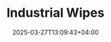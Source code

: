 ---
type: product
layout: product
date: 2025-03-27T13:09:43+04:00
sitemap:
  priority: 1
  changefreq: "weekly"

# SEO metadata
seoTitleSuffix: "Heavy-Duty Shop Towels Near Me"
seoDescription: >-
  Industrial Wipes from Nutcracker Pro for Florida auto shops. 1050 durable, lint-free wipes per roll. Perfect for mechanics and dealerships with fast shipping and cost savings up to 40%.

# Page content
title: "**Industrial Wipes**"
titlePrefix: "Florida Shop Supplies"
description: >-
  Industrial Wipes for Florida mechanics and dealerships. 1050 heavy-duty, lint-free wipes per roll tackle grease and oil. Durable and solvent-resistant, saving shops up to 40% vs. rentals (188 characters).

# price section
priceSection:
  title: "Unbeatable price"

# benefitsContent
benefitsImages:
  - image: "/images/wipes/product-main.jpg"
    alt: "Industrial Wipes for Florida Auto Shops"

# benefitsContent
benefitsBlocks:
  - title: "Florida Auto Shop Essential"
    text: >-
      Industrial Wipes handle grease and oil for Florida mechanics and dealerships. Perfect for service centers needing reliable, heavy-duty cleaning solutions every day (163 characters).
  - title: "Tough and Absorbent"
    text: >-
      These wipes stay strong under pressure and soak up spills fast. Florida shops trust them for quick, effective cleanup of tools and surfaces without tearing apart (158 characters).
  - title: "Versatile Cleaning Power"
    text: >-
      Works with solvents for all shop tasks in Florida. Clean tools, equipment, and more with these multipurpose wipes built for automotive and industrial use (150 characters).
  - title: "Cost Effective for Auto Shops"
    text: >-
      Affordable pricing keeps Florida auto shops stocked. Save up to 40% compared to rental towels while ensuring a steady supply of durable wipes (139 characters).
  - title: "Clean Finish without Lint"
    text: >-
      Low-lint wipes leave no mess behind. Ideal for Florida mechanics cleaning windshields, interiors, and precision parts with a professional result (141 characters).
  - title: "Fast Dispensing"
    text: >-
      Fits Tork dispensers for one-handed use in Florida garages. Controlled tear-off cuts waste and speeds up workflows in busy service centers (135 characters).
  - title: "Heavy-Duty Performance"
    text: >-
      Built for tough jobs, these wipes handle fluids and grime with ease. Florida body shops and technicians rely on their strength for daily tasks (139 characters).
  - title: "Quick Florida Delivery"
    text: >-
      Fast shipping to Florida ensures your shop stays stocked with Industrial Wipes. No delays for mechanics and service managers needing supplies now (141 characters).
  - title: "Local Shop Favorite"
    text: >-
      Florida repair shops love these wipes for their durability and value. A go-to choice for pros needing bulk supplies without breaking the bank (139 characters).

# gallery section
gallery:
  id: "product-gallery"
  items:
    - image: "images/wipes/gallery-4.jpg"
      alt: "Industrial Wipes effectively cleaning greasy automotive parts"
    - image: "images/wipes/gallery-5.jpg"
      alt: "Heavy-duty shop wipes in Tork floor dispenser for easy access"
    - image: "images/wipes/gallery-6.jpg"
      alt: "Industrial Wipes demonstrating superior absorption of automotive fluids"

# testimonials section
testimonials:
  title: "# Customer reviews"
  items:
    - name: "Tony"
      text: >-
        These wipes are awesome for my auto shop. Grease comes off quick, and they don’t fall apart. A roll lasts long, and the price is right for us (142 characters).
    - name: "Maria"
      text: >-
        My Florida garage loves these. They soak up oil fast and leave no lint. Shipping’s speedy, so we’re never out when we need them most (132 characters).
    - name: "Sam"
      text: >-
        Been using these in Florida for months. Tough as nails, no shredding, and they clean everything. Great value for my busy repair shop (131 characters).
    - name: "Kelly"
      text: >-
        Runs our dealership bay. These wipes are strong, lint-free, and save us money over rentals. Easy to grab and use all day long (134 characters).
    - name: "Luis"
      text: >-
        Perfect for my Florida auto shop. They handle spills and tools great, no mess left behind. Fast delivery keeps us going strong (125 characters).
    - name: "Beth"
      text: >-
        My husband’s a mechanic in Florida. He says these wipes beat others hands down. Tough, absorbent, and gentle on surfaces (117 characters).
    - name: "Mike"
      text: >-
        Florida heat makes messes stick, but these wipes clean it all fast. Durable and cheap enough to stock up for the whole crew (123 characters).
    - name: "Ana"
      text: >-
        Our Florida service center swears by these. They’re strong, save cash, and come quick. Perfect for keeping up with daily jobs (124 characters).
    - name: "Greg"
      text: >-
        Best wipes for my auto shop. No lint, tough on grime, and fast shipping. Keeps my work clean and my costs low (115 characters).

# FAQ section
faq:
  titleColored: "F.A.Q."
  questions:
    - question: "How tough are Industrial Wipes for shop tasks?"
      answer: >-
        Built for Florida auto shops, they stay strong wet or dry. Scrub tools and parts without tearing, gentle enough to avoid scratches (130 characters).
    - question: "Do they work with auto shop solvents?"
      answer: >-
        Yes, they pair with degreasers and brake cleaners. Florida mechanics use them for all kinds of cleaning without breaking down (123 characters).
    - question: "How many wipes per roll?"
      answer: >-
        1050 wipes per roll, perfect for Florida shops. Fits dispensers and lasts through days of heavy use, balancing value and convenience (130 characters).
    - question: "Are they safe for delicate surfaces?"
      answer: >-
        Low-lint design works on windshields and interiors. Florida pros trust them for clean finishes without fibers or residue (116 characters).
    - question: "What dispensers fit these wipes?"
      answer: >-
        Made for Tork floor dispensers in Florida garages. Easy one-handed use and clean tears cut waste and boost shop efficiency (120 characters).
    - question: "How do they save costs in Florida?"
      answer: >-
        Up to 40% cheaper than rentals, these wipes keep Florida shops stocked affordably. Bulk rolls reduce frequent reordering (118 characters).
    - question: "Can they handle auto shop's tough messes?"
      answer: >-
        Yes, they tackle oil, grease, and fluids fast. Florida technicians rely on their strength for daily automotive cleanup (115 characters).
    - question: "How fast do they ship to Florida?"
      answer: >-
        Quick delivery keeps Florida shops running. Get Industrial Wipes fast for uninterrupted workflows in busy service centers (119 characters).

---